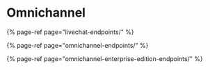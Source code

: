 # Omnichannel

{% page-ref page="livechat-endpoints/" %}

{% page-ref page="omnichannel-endpoints/" %}

{% page-ref page="omnichannel-enterprise-edition-endpoints/" %}



